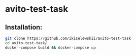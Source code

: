 # avito-test-task

## Installation:
```bash  
git clone https://github.com/ikiselewskii/avito-test-task
cd avito-test-task/
docker-compose build && docker-compose up
```
